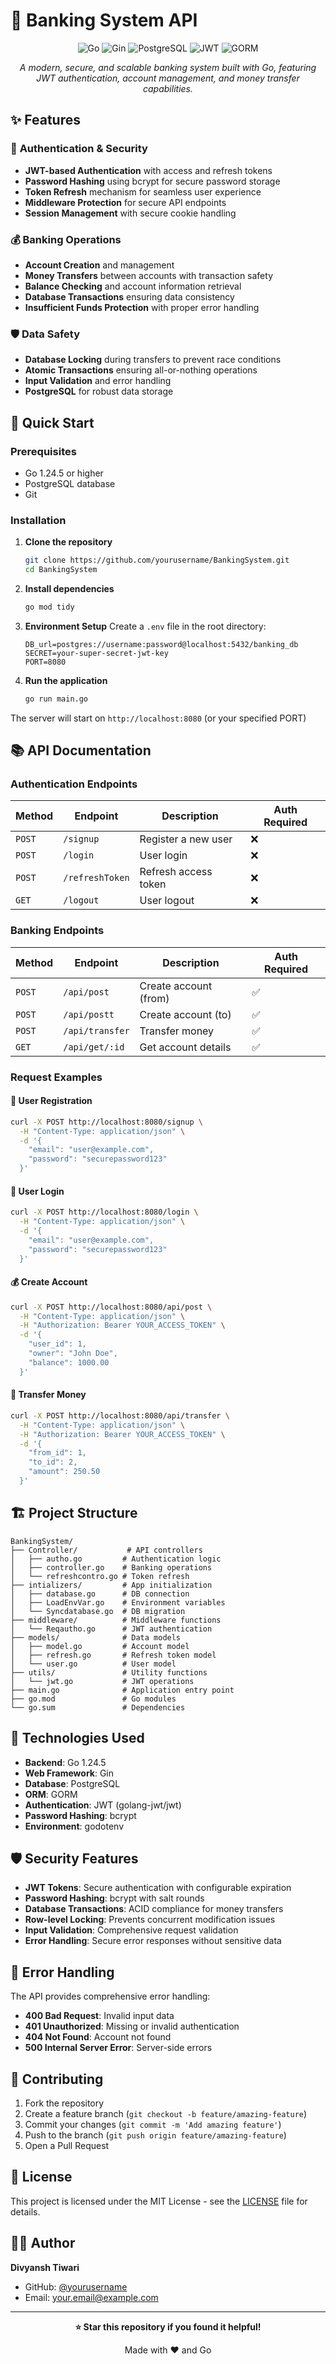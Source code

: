 # 🏦 Banking System API

<div align="center">

![Go](https://img.shields.io/badge/Go-1.24.5-blue?style=for-the-badge&logo=go)
![Gin](https://img.shields.io/badge/Gin-Web%20Framework-green?style=for-the-badge&logo=gin)
![PostgreSQL](https://img.shields.io/badge/PostgreSQL-Database-blue?style=for-the-badge&logo=postgresql)
![JWT](https://img.shields.io/badge/JWT-Authentication-orange?style=for-the-badge&logo=jsonwebtokens)
![GORM](https://img.shields.io/badge/GORM-ORM-red?style=for-the-badge)

*A modern, secure, and scalable banking system built with Go, featuring JWT authentication, account management, and money transfer capabilities.*

</div>

## ✨ Features

### 🔐 **Authentication & Security**
- **JWT-based Authentication** with access and refresh tokens
- **Password Hashing** using bcrypt for secure password storage
- **Token Refresh** mechanism for seamless user experience
- **Middleware Protection** for secure API endpoints
- **Session Management** with secure cookie handling

### 💰 **Banking Operations**
- **Account Creation** and management
- **Money Transfers** between accounts with transaction safety
- **Balance Checking** and account information retrieval
- **Database Transactions** ensuring data consistency
- **Insufficient Funds Protection** with proper error handling

### 🛡️ **Data Safety**
- **Database Locking** during transfers to prevent race conditions
- **Atomic Transactions** ensuring all-or-nothing operations
- **Input Validation** and error handling
- **PostgreSQL** for robust data storage

## 🚀 Quick Start

### Prerequisites
- Go 1.24.5 or higher
- PostgreSQL database
- Git

### Installation

1. **Clone the repository**
   ```bash
   git clone https://github.com/yourusername/BankingSystem.git
   cd BankingSystem
   ```

2. **Install dependencies**
   ```bash
   go mod tidy
   ```

3. **Environment Setup**
   Create a `.env` file in the root directory:
   ```env
   DB_url=postgres://username:password@localhost:5432/banking_db
   SECRET=your-super-secret-jwt-key
   PORT=8080
   ```

4. **Run the application**
   ```bash
   go run main.go
   ```

The server will start on `http://localhost:8080` (or your specified PORT)

## 📚 API Documentation

### Authentication Endpoints

| Method | Endpoint | Description | Auth Required |
|--------|----------|-------------|---------------|
| `POST` | `/signup` | Register a new user | ❌ |
| `POST` | `/login` | User login | ❌ |
| `POST` | `/refreshToken` | Refresh access token | ❌ |
| `GET` | `/logout` | User logout | ❌ |

### Banking Endpoints

| Method | Endpoint | Description | Auth Required |
|--------|----------|-------------|---------------|
| `POST` | `/api/post` | Create account (from) | ✅ |
| `POST` | `/api/postt` | Create account (to) | ✅ |
| `POST` | `/api/transfer` | Transfer money | ✅ |
| `GET` | `/api/get/:id` | Get account details | ✅ |

### Request Examples

#### 🔐 User Registration
```bash
curl -X POST http://localhost:8080/signup \
  -H "Content-Type: application/json" \
  -d '{
    "email": "user@example.com",
    "password": "securepassword123"
  }'
```

#### 🔑 User Login
```bash
curl -X POST http://localhost:8080/login \
  -H "Content-Type: application/json" \
  -d '{
    "email": "user@example.com",
    "password": "securepassword123"
  }'
```

#### 💰 Create Account
```bash
curl -X POST http://localhost:8080/api/post \
  -H "Content-Type: application/json" \
  -H "Authorization: Bearer YOUR_ACCESS_TOKEN" \
  -d '{
    "user_id": 1,
    "owner": "John Doe",
    "balance": 1000.00
  }'
```

#### 💸 Transfer Money
```bash
curl -X POST http://localhost:8080/api/transfer \
  -H "Content-Type: application/json" \
  -H "Authorization: Bearer YOUR_ACCESS_TOKEN" \
  -d '{
    "from_id": 1,
    "to_id": 2,
    "amount": 250.50
  }'
```

## 🏗️ Project Structure

```
BankingSystem/
├── Controller/           # API controllers
│   ├── autho.go         # Authentication logic
│   ├── controller.go    # Banking operations
│   └── refreshcontro.go # Token refresh
├── intializers/         # App initialization
│   ├── database.go      # DB connection
│   ├── LoadEnvVar.go    # Environment variables
│   └── Syncdatabase.go  # DB migration
├── middleware/          # Middleware functions
│   └── Reqautho.go      # JWT authentication
├── models/              # Data models
│   ├── model.go         # Account model
│   ├── refresh.go       # Refresh token model
│   └── user.go          # User model
├── utils/               # Utility functions
│   └── jwt.go           # JWT operations
├── main.go              # Application entry point
├── go.mod               # Go modules
└── go.sum               # Dependencies
```

## 🔧 Technologies Used

- **Backend**: Go 1.24.5
- **Web Framework**: Gin
- **Database**: PostgreSQL
- **ORM**: GORM
- **Authentication**: JWT (golang-jwt/jwt)
- **Password Hashing**: bcrypt
- **Environment**: godotenv

## 🛡️ Security Features

- **JWT Tokens**: Secure authentication with configurable expiration
- **Password Hashing**: bcrypt with salt rounds
- **Database Transactions**: ACID compliance for money transfers
- **Row-level Locking**: Prevents concurrent modification issues
- **Input Validation**: Comprehensive request validation
- **Error Handling**: Secure error responses without sensitive data

## 🚦 Error Handling

The API provides comprehensive error handling:

- **400 Bad Request**: Invalid input data
- **401 Unauthorized**: Missing or invalid authentication
- **404 Not Found**: Account not found
- **500 Internal Server Error**: Server-side errors

## 🤝 Contributing

1. Fork the repository
2. Create a feature branch (`git checkout -b feature/amazing-feature`)
3. Commit your changes (`git commit -m 'Add amazing feature'`)
4. Push to the branch (`git push origin feature/amazing-feature`)
5. Open a Pull Request

## 📄 License

This project is licensed under the MIT License - see the [LICENSE](LICENSE) file for details.

## 👨‍💻 Author

**Divyansh Tiwari**
- GitHub: [@yourusername](https://github.com/yourusername)
- Email: your.email@example.com

---

<div align="center">

**⭐ Star this repository if you found it helpful!**

Made with ❤️ and Go

</div>
